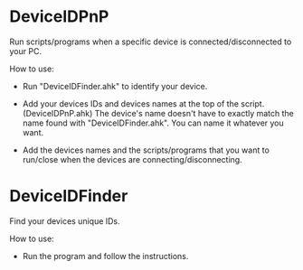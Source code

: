 # DeviceIDPnP
Run scripts/programs when a specific device is connected/disconnected to your PC.

How to use:

- Run "DeviceIDFinder.ahk" to identify your device.

- Add your devices IDs and devices names at the top of the script. (DeviceIDPnP.ahk)
  The device's name doesn't have to exactly match the name found with "DeviceIDFinder.ahk". You can name it whatever you want.

- Add the devices names and the scripts/programs that you want to run/close when the devices are connecting/disconnecting.

# DeviceIDFinder
Find your devices unique IDs.

How to use:

- Run the program and follow the instructions.
